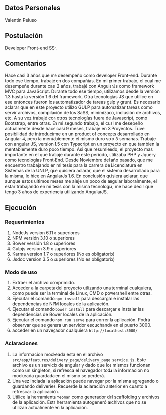 ## Datos Personales
Valentin Peluso

## Postulación
Developer Front-end SSr.

## Comentarios
Hace casi 3 años que me desempeño como developer Front-end. Durante todo ese tiempo, 
trabajé en dos compañias. En mi primer trabajo, el cual me desempeñe durante casi 2 años, trabajé con AngularJs como framework MVC para JavaScript. Durante todo ese tiempo, utilizamos desde la versión 1.3 hasta la versión 1.6 del framework. Otra tecnologías JS que utilice en ese entonces fueron los automatizador de tareas gulp y grunt. Es necesario aclarar que en este proyecto utilizo GULP para automatizar tareas como servir archivos, compilación de los SaSS, minimizado, inclusión de archivos, etc. A su vez trabajé con otros tecnologías fuera de Javascript, como Bootstrap, entre otras.
En mi segundo trabajo, el cual me desepeño actualmente desde hace casi 9 meses, trabaje en 3 Proyectos. Tuve posibilidad de introducirme en un product of concepts desarrollado en Angular 4, pero la mentablemente el mismo duro solo 3 semanas. Trabaje con angular JS, version 1.5 con Typscript en un proyecto en que tambien la mentablemente duro poco tiempo. Asi que resumiendo, el proyecto mas importante en el que trabaje durante este periodo, utilizaba PHP y Jquery como tecnologías Front-End. 
Desde Noviembre del año pasado, que me encuentro trabajando en mi tesis para la carrera de Licenciatura en Sistemas de la UNLP, que quisiera aclarar, que el sistema desarrollado para la misma, lo hice en AngularJs 1.6.
En conclusión quisiera aclarar, que aunque estos ultimos meses me aleje un poco de angular laboralmente, el estar trabajando en mi tesis con la misma tecnología, me hace decir que tengo 3 años de experiencia utilizando AngularJS.

## Ejecución 

### Requerimientos
1) NodeJs version 6.11 o superiores
2) NPM versión 3.10 o superiores
3) Bower versión 1.8 o superiores
4) Gulpjs version 3.9 o superiores
5) Karma version  1.7 o superiores (No es obligatorio)
6) Jsdoc version 3.5 o superiores (No es obligatorio)

### Modo de uso
1) Extraer el archivo comprimido.
2) Acceder a la carpeta del proyecto utlizando una terminal cualquiera, como puede ser la terminal de Linux, CMD o powershell entre otras.
3) Ejecutar el comando `npm install` para descargar e instalar las dependencias de NPM locales de la aplicación.
4) Ejecutar el comando `bower install` para descargar e instalar las dependencias de Bower locales de la aplicación.
5) Ejecutar el comando `npm run serve` para correr la aplicación. Podrá observar que se genera un servidor escuchando en el puerto 3000.
6) acceder en un navegador cualquiera `http://localhost:3000/`

### Aclaraciones
1) La informacion mockeada esta en el archivo `src/app/features/delivery_page/delivery_page.service.js`. Este archivo es un servicio de angular y dado que los mismos funcionan como un singleton, si refresca el navegador toda la informacion no mockeada guardada en el mismo se perderá.
2) Una vez inciada la aplicación puede navegar por la misma agregando o guardando deliveries. Recuerde la aclaración anterior en cuanto a refrescar la aplicación.
3) Utilice la herramienta `Yeoman` como generador del scaffolding y archivos de la aplicación. Esta herramienta autogeneró archivos que no se utilizan actualmente en la aplicación. 

